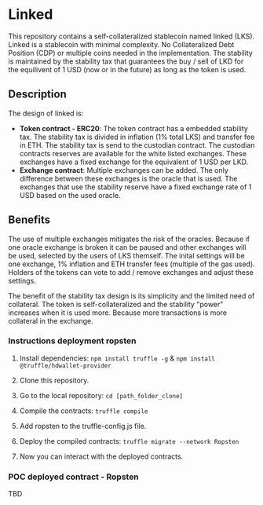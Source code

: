 # Linked
This repository contains a self-collateralized stablecoin named linked (LKS). Linked is a stablecoin with minimal complexity. No Collateralized Debt Position (CDP) or multiple coins needed in the implementation. The stability is maintained by the stability tax that guarantees the buy / sell of LKD for the equilivent of 1 USD (now or in the future) as long as the token is used.

## Description
The design of linked is:
- **Token contract - ERC20**: The token contract has a embedded stability tax. The stability tax is divided in inflation (1% total LKS) and transfer fee in ETH. The stability tax is send to the custodian contract. The custodian contracts reserves are available for the white listed exchanges. These exchanges have a fixed exchange for the equivalent of 1 USD per LKD.
- **Exchange contract**: Multiple exchanges can be added. The only difference between these exchanges is the oracle that is used. The exchanges that use the stability reserve have a fixed exchange rate of 1 USD based on the used oracle.

## Benefits
The use of multiple exchanges mitigates the risk of the oracles. Because if one oracle exchange is broken it can be paused and other exchanges will be used, selected by the users of LKS themself. The inital settings will be one exchange, 1% inflation and ETH transfer fees (multiple of the gas used). Holders of the tokens can vote to add / remove exchanges and adjust these settings. 

The benefit of the stability tax design is its simplicity and the limited need of collateral. The token is self-collateralized and the stability "power" increases when it is used more. Because more transactions is more collateral in the exchange.

### Instructions deployment ropsten
1. Install dependencies: `npm install truffle -g` & `npm install @truffle/hdwallet-provider`
2. Clone this repository.
3. Go to the local repository: `cd [path_folder_clone]`

4. Compile the contracts: `truffle compile`
5. Add ropsten to the truffle-config.js file.

6. Deploy the compiled contracts: `truffle migrate --network Ropsten`
7. Now you can interact with the deployed contracts.

### POC deployed contract - Ropsten
TBD

